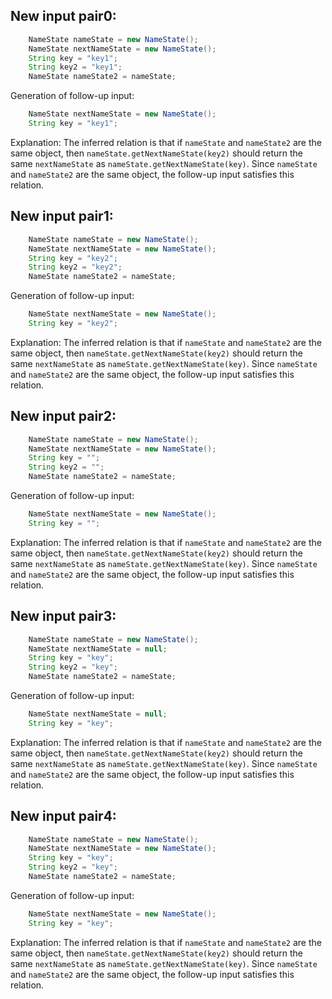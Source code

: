 ## New input pair0:
```java
    NameState nameState = new NameState();
    NameState nextNameState = new NameState();
    String key = "key1";
    String key2 = "key1";
    NameState nameState2 = nameState;
```
Generation of follow-up input:
```java
    NameState nextNameState = new NameState();
    String key = "key1";
```
Explanation: The inferred relation is that if `nameState` and `nameState2` are the same object, then `nameState.getNextNameState(key2)` should return the same `nextNameState` as `nameState.getNextNameState(key)`. Since `nameState` and `nameState2` are the same object, the follow-up input satisfies this relation.

## New input pair1:
```java
    NameState nameState = new NameState();
    NameState nextNameState = new NameState();
    String key = "key2";
    String key2 = "key2";
    NameState nameState2 = nameState;
```
Generation of follow-up input:
```java
    NameState nextNameState = new NameState();
    String key = "key2";
```
Explanation: The inferred relation is that if `nameState` and `nameState2` are the same object, then `nameState.getNextNameState(key2)` should return the same `nextNameState` as `nameState.getNextNameState(key)`. Since `nameState` and `nameState2` are the same object, the follow-up input satisfies this relation.

## New input pair2:
```java
    NameState nameState = new NameState();
    NameState nextNameState = new NameState();
    String key = "";
    String key2 = "";
    NameState nameState2 = nameState;
```
Generation of follow-up input:
```java
    NameState nextNameState = new NameState();
    String key = "";
```
Explanation: The inferred relation is that if `nameState` and `nameState2` are the same object, then `nameState.getNextNameState(key2)` should return the same `nextNameState` as `nameState.getNextNameState(key)`. Since `nameState` and `nameState2` are the same object, the follow-up input satisfies this relation.

## New input pair3:
```java
    NameState nameState = new NameState();
    NameState nextNameState = null;
    String key = "key";
    String key2 = "key";
    NameState nameState2 = nameState;
```
Generation of follow-up input:
```java
    NameState nextNameState = null;
    String key = "key";
```
Explanation: The inferred relation is that if `nameState` and `nameState2` are the same object, then `nameState.getNextNameState(key2)` should return the same `nextNameState` as `nameState.getNextNameState(key)`. Since `nameState` and `nameState2` are the same object, the follow-up input satisfies this relation.

## New input pair4:
```java
    NameState nameState = new NameState();
    NameState nextNameState = new NameState();
    String key = "key";
    String key2 = "key";
    NameState nameState2 = nameState;
```
Generation of follow-up input:
```java
    NameState nextNameState = new NameState();
    String key = "key";
```
Explanation: The inferred relation is that if `nameState` and `nameState2` are the same object, then `nameState.getNextNameState(key2)` should return the same `nextNameState` as `nameState.getNextNameState(key)`. Since `nameState` and `nameState2` are the same object, the follow-up input satisfies this relation.
